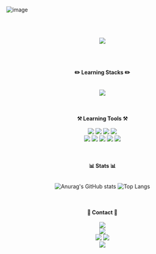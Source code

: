<br><br><br><br>
![image](https://github.com/976520/976520/assets/123460320/2d350440-c733-4996-b038-fca2fc8d7335)
<br><br><br><br>
<div align="center">
<img src="C:\Users\user\Downloads\image.png">
<br><br><br><br>
 
**✏️ Learning Stacks ✏️** 
 <br><br>
<!--<img src="https://img.shields.io/badge/c-4248A0.svg?style=for-the-badge&logo=c&logoColor=20232a" /> <img src="https://img.shields.io/badge/html-F16529.svg?style=for-the-badge&logo=html5&logoColor=20232a" /> <img src="https://img.shields.io/badge/javascript-E7D850.svg?style=for-the-badge&logo=javascript&logoColor=20232a" />-->
<img src="https://img.shields.io/badge/react-61DAFB.svg?style=for-the-badge&logo=react&logoColor=20232a" /> <!--<img src="https://img.shields.io/badge/css-5795D6.svg?style=for-the-badge&logo=css3&logoColor=20232a" /> <img src="https://img.shields.io/badge/java-C83830.svg?style=for-the-badge&logo=java&logoColor=20232a" /> <img src="https://img.shields.io/badge/spring-7DAB4E.svg?style=for-the-badge&logo=spring&logoColor=20232a" /> <img src="https://img.shields.io/badge/python-49658B.svg?style=for-the-badge&logo=python&logoColor=20232a" /> -->
<br><br><br><br>
 **⚒️ Learning Tools ⚒️** 
 <br><br>
<img src="https://img.shields.io/badge/visual studio-BE96EB.svg?style=for-the-badge&logo=visualstudio&logoColor=20232a" /> <img src="https://img.shields.io/badge/visual studio code-6CA4E5.svg?style=for-the-badge&logo=visualstudiocode&logoColor=20232a" /> <img src="https://img.shields.io/badge/intellij-DE4761.svg?style=for-the-badge&logo=intellijidea&logoColor=20232a" /> <img src="https://img.shields.io/badge/pycharm-22D68D.svg?style=for-the-badge&logo=pycharm&logoColor=20232a" /> <br> <img src="https://img.shields.io/badge/premiere pro-9999FF.svg?style=for-the-badge&logo=adobepremierepro&logoColor=20232a" /> <img src="https://img.shields.io/badge/after effects-9999FF.svg?style=for-the-badge&logo=adobeaftereffects&logoColor=20232a" />  <img src="https://img.shields.io/badge/photoshop-31A8FF.svg?style=for-the-badge&logo=adobepremierepro&logoColor=20232a" /> <img src="https://img.shields.io/badge/illustrator-FF9A00.svg?style=for-the-badge&logo=adobeillustrator&logoColor=20232a" /> <img src="https://img.shields.io/badge/blender-EA7600.svg?style=for-the-badge&logo=blender&logoColor=20232a" />
<br><br><br><br>
**📊 Stats 📊** 
<br><br>

![Anurag's GitHub stats](https://github-readme-stats.vercel.app/api?username=976520&layout=compact&theme=graywhite) 
![Top Langs](https://github-readme-stats.vercel.app/api/top-langs/?username=976520&layout=compact&theme=graywhite&langs_count=8)
<br><br><br><br>
**🔗 Contact 🔗**
<br><br>
<img src="https://img.shields.io/badge/@haensol-7289D9.svg?style=for-the-badge&logo=discord&logoColor=20232a" />
<br>
<a href="https://www.instagram.com/haensol_/">
<img src="https://img.shields.io/badge/@haensol__-F91964.svg?style=for-the-badge&logo=instagram&logoColor=20232a" />
</a>
<br>
<a href="mailto:haensol976520@gmail.com"><img src="https://img.shields.io/badge/haensol976520@gmail.com-EA4335.svg?style=for-the-badge&logo=gmail&logoColor=20232a" /></a>
<a href="mailto:haensol@naver.com"><img src="https://img.shields.io/badge/haensol@naver.com-1DC800.svg?style=for-the-badge&logo=naver&logoColor=20232a" /></a>
 <br>
<a herf="https://github.com/976520">
<img src="https://img.shields.io/badge/976520-white.svg?style=for-the-badge&logo=github&logoColor=20232a" />
</a>

 </div>
<!--
**976520/976520** is a ✨ _special_ ✨ repository because its `README.md` (this file) appears on your GitHub profile.

Here are some ideas to get you started:

- 🔭 I’m currently working on ...
- 🌱 I’m currently learning ...
- 👯 I’m looking to collaborate on ...
- 🤔 I’m looking for help with ...
- 💬 Ask me about ...
- 📫 How to reach me: ...
- 😄 Pronouns: ...
- ⚡ Fun fact: ...
-->
